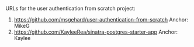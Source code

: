 URLs for the user authentication from scratch project:

1. https://github.com/msgehard/user-authentication-from-scratch Anchor: MikeG
2. https://github.com/KayleeRea/sinatra-postgres-starter-app Anchor: Kaylee
